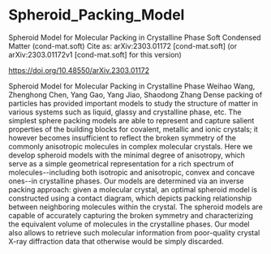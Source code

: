# Spheroid_Packing_Model
Spheroid Model for Molecular Packing in Crystalline Phase
	Soft Condensed Matter (cond-mat.soft)
Cite as:	arXiv:2303.01172 [cond-mat.soft]
 	(or arXiv:2303.01172v1 [cond-mat.soft] for this version)
 
https://doi.org/10.48550/arXiv.2303.01172 


Spheroid Model for Molecular Packing in Crystalline Phase
Weihao Wang, Zhenghong Chen, Yang Gao, Yang Jiao, Shaodong Zhang
Dense packing of particles has provided important models to study the structure of matter in various systems such as liquid, glassy and crystalline phase, etc. The simplest sphere packing models are able to represent and capture salient properties of the building blocks for covalent, metallic and ionic crystals; it however becomes insufficient to reflect the broken symmetry of the commonly anisotropic molecules in complex molecular crystals. Here we develop spheroid models with the minimal degree of anisotropy, which serve as a simple geometrical representation for a rich spectrum of molecules--including both isotropic and anisotropic, convex and concave ones--in crystalline phases. Our models are determined via an inverse packing approach: given a molecular crystal, an optimal spheroid model is constructed using a contact diagram, which depicts packing relationship between neighboring molecules within the crystal. The spheroid models are capable of accurately capturing the broken symmetry and characterizing the equivalent volume of molecules in the crystalline phases. Our model also allows to retrieve such molecular information from poor-quality crystal X-ray diffraction data that otherwise would be simply discarded.
